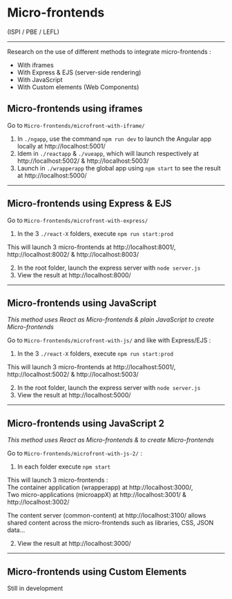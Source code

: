 # Micro-frontends

(ISPI / PBE / LEFL)

---

Research on the use of different methods to integrate micro-frontends :

- With iframes
- With Express & EJS (server-side rendering)
- With JavaScript
- With Custom elements (Web Components)

## Micro-frontends using iframes

Go to `Micro-frontends/microfront-with-iframe/`

1. In `./ngapp`, use the command `npm run dev` to launch the Angular app locally at http://localhost:5001/
2. Idem in `./reactapp` & `./vueapp`, which will launch respectively at http://localhost:5002/ & http://localhost:5003/
3. Launch in `./wrapperapp` the global app using `npm start` to see the result at http://localhost:5000/

---

## Micro-frontends using Express & EJS

Go to `Micro-frontends/microfront-with-express/`

1. In the 3 `./react-X` folders, execute `npm run start:prod`

This will launch 3 micro-frontends at http://localhost:8001/, http://localhost:8002/ & http://localhost:8003/

2. In the root folder, launch the express server with `node server.js`
3. View the result at http://localhost:8000/

---

## Micro-frontends using JavaScript

_This method uses React as Micro-frontends & plain JavaScript to create Micro-frontends_

Go to `Micro-frontends/microfront-with-js/` and like with Express/EJS :

1. In the 3 `./react-X` folders, execute `npm run start:prod`

This will launch 3 micro-frontends at http://localhost:5001/, http://localhost:5002/ & http://localhost:5003/

2. In the root folder, launch the express server with `node server.js`
3. View the result at http://localhost:5000/

---

## Micro-frontends using JavaScript 2

_This method uses React as Micro-frontends & to create Micro-frontends_

Go to `Micro-frontends/microfront-with-js-2/` :

1. In each folder execute `npm start`

This will launch 3 micro-frontends :  
The container application (wrapperapp) at http://localhost:3000/,  
Two micro-applications (microappX) at http://localhost:3001/ & http://localhost:3002/

The content server (common-content) at http://localhost:3100/ allows shared content across the micro-frontends such as libraries, CSS, JSON data...

2. View the result at http://localhost:3000/

---

## Micro-frontends using Custom Elements

Still in development
